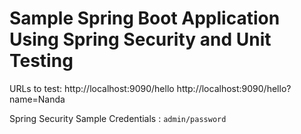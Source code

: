 # Sample Spring Boot Application Using Spring Security and Unit Testing
URLs to test: 
http://localhost:9090/hello 
http://localhost:9090/hello?name=Nanda

Spring Security Sample Credentials : `admin/password`
